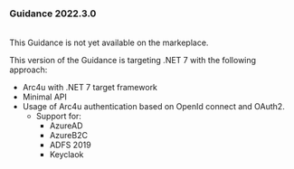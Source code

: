 ### Guidance 2022.3.0

</br>This Guidance is not yet available on the markeplace.

This version of the Guidance is targeting .NET 7 with the following approach:
- Arc4u with .NET 7 target framework
- Minimal API
- Usage of Arc4u authentication based on OpenId connect and OAuth2.
  - Support for:
    -  AzureAD
    -  AzureB2C
    -  ADFS 2019
    -  Keyclaok
  
